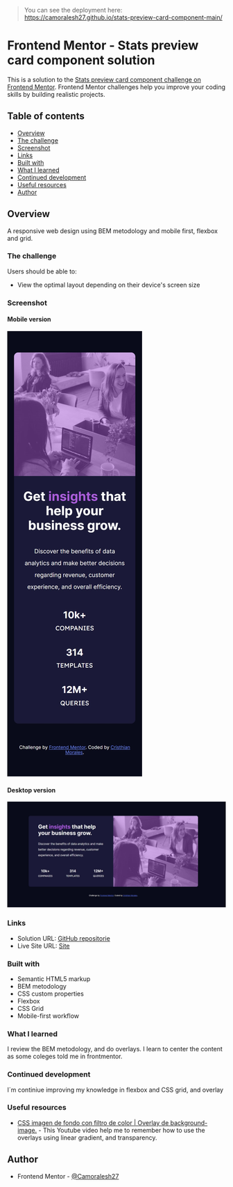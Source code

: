 > You can see the deployment here: https://camoralesh27.github.io/stats-preview-card-component-main/

# Frontend Mentor - Stats preview card component solution

This is a solution to the [Stats preview card component challenge on Frontend Mentor](https://www.frontendmentor.io/challenges/stats-preview-card-component-8JqbgoU62). Frontend Mentor challenges help you improve your coding skills by building realistic projects. 

## Table of contents

  - [Overview](#overview)
  - [The challenge](#the-challenge)
  - [Screenshot](#screenshot)
  - [Links](#links)
  - [Built with](#built-with)
  - [What I learned](#what-i-learned)
  - [Continued development](#continued-development)
  - [Useful resources](#useful-resources)
  - [Author](#author)

## Overview
A responsive web design using BEM metodology and mobile first, flexbox and grid.

### The challenge

Users should be able to:

- View the optimal layout depending on their device's screen size

### Screenshot

  #### Mobile version
  ![](./design/mobileversion.jpg)

  #### Desktop version
  ![](./design/desktopversion.jpg)

### Links

- Solution URL: [GitHub repositorie](https://github.com/Camoralesh27/stats-preview-card-component-main)
- Live Site URL: [Site](https://camoralesh27.github.io/stats-preview-card-component-main/)

### Built with

- Semantic HTML5 markup
- BEM metodology
- CSS custom properties
- Flexbox
- CSS Grid
- Mobile-first workflow

### What I learned
I review the BEM metodology, and do overlays. 
I learn to center the content as some coleges told me in frontmentor.  


### Continued development
I´m continiue improving my knowledge in flexbox and CSS grid, and overlay 

### Useful resources

- [CSS imagen de fondo con filtro de color | Overlay de background-image.](https://www.youtube.com/watch?v=ASgmfNvCQRg) - This Youtube video help me to remember how to use the overlays using linear gradient, and transparency.

## Author

- Frontend Mentor - [@Camoralesh27](https://www.frontendmentor.io/profile/Camoralesh27)

